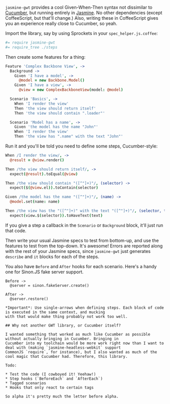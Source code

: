 `jasmine-gwt` provides a cool Given-When-Then syntax not dissimilar to [Cucumber](http://cukes.info/), but
running entirely in [Jasmine](http://pivotal.github.com/jasmine/). No other dependencies (except CoffeeScript,
but that'll change.) Also, writing these in CoffeeScript gives you an experience really close to Cucumber, so yeah.

Import the library, say by using Sprockets in your `spec_helper.js.coffee`:

``` coffeescript
#= require jasmine-gwt
#= require_tree ./steps
```

Then create some features for a thing:

``` coffeescript
Feature 'Complex Backbone View', ->
  Background ->
    Given 'I have a model', ->
      @model = new Backbone.Model()
    Given 'I have a view', ->
      @view = new ComplexBackboneView(model: @model)

  Scenario 'Basics', ->
    When 'I render the view'
    Then 'the view should return itself'
    Then 'the view should contain ".loader"'

  Scenario 'Model has a name', ->
    Given 'the model has the name "John"'
    When 'I render the view'
    Then 'the view has ".name" with the text "John"'
```

Run it and you'll be told you need to define some steps, Cucumber-style:

``` coffeescript
When /I render the view/, ->
  @result = @view.render()

Then /the view should return itself/, ->
  expect(@result).toEqual(@view)

Then /the view should contain "([^"]+)"/, (selector) ->
  expect($(@view.el)).toContain(selector)

Given /the model has the name "([^"]+)"/, (name) ->
  @model.set(name: name)

Then /the view has the "([^"]+)" with the text "([^"]+)"/, (selector, text) ->
  expect(view.$(selector)).toHaveText(text)
```

If you give a step a callback in the `Scenario` or `Background` block, it'll just run that code.

Then write your usual Jasmine specs to test from bottom-up, and use the features to test from the top-down.
It's awesome! Errors are reported along with the rest of your Jasmine specs, since `jasmine-gwt` just generates
`describe` and `it` blocks for each of the steps.

You also have `Before` and `After` hooks for each scenario. Here's a handy one for Sinon.JS fake server support.

```
Before ->
  @server = sinon.fakeServer.create()

After ->
  @server.restore()

*Important*: Use single-arrows when defining steps. Each block of code is executed in the same context, and mucking
with that would make thing probably not work too well.

## Why not another GWT library, or Cucumber itself?

I wanted something that worked as much like Cucumber as possible without actually bringing in Cucumber. Bringing in
Cucumber into my toolchain would be more work right now than I want to deal with (making `jasmine-headless-webkit` support
CommonJS `require`, for instance), but I also wanted as much of the cool magic that Cucumber had. Therefore, this library.

Todo:

* Test the code (I cowboyed it! Yeehaw!)
* Step hooks (`BeforeEach` and `AfterEach`)
* Tagged scenarios
* Hooks that only react to certain tags

So alpha it's pretty much the letter before alpha.

